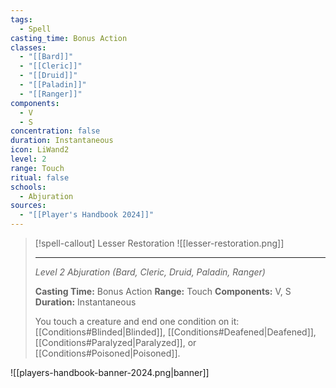 ```yaml
---
tags:
  - Spell
casting_time: Bonus Action
classes:
  - "[[Bard]]"
  - "[[Cleric]]"
  - "[[Druid]]"
  - "[[Paladin]]"
  - "[[Ranger]]"
components:
  - V
  - S
concentration: false
duration: Instantaneous
icon: LiWand2
level: 2
range: Touch
ritual: false
schools:
  - Abjuration
sources: 
  - "[[Player's Handbook 2024]]"
---
```

>[!spell-callout] Lesser Restoration
>![[lesser-restoration.png]]
>
>---
>_Level 2 Abjuration (Bard, Cleric, Druid, Paladin, Ranger)_
>
>**Casting Time:** Bonus Action
>**Range:** Touch
>**Components:** V, S
>**Duration:** Instantaneous
>
>You touch a creature and end one condition on it: [[Conditions#Blinded\|Blinded]], [[Conditions#Deafened\|Deafened]], [[Conditions#Paralyzed\|Paralyzed]], or [[Conditions#Poisoned\|Poisoned]].


![[players-handbook-banner-2024.png|banner]]